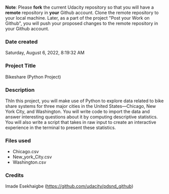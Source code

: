 **Note**: Please **fork** the current Udacity repository so that you will have a **remote** repository in **your** Github account. Clone the remote repository to your local machine. Later, as a part of the project "Post your Work on Github", you will push your proposed changes to the remote repository in your Github account.

### Date created
Saturday, ‎August ‎6, ‎2022, ‏‎8:19:32 AM

### Project Title
Bikeshare (Python Project)

### Description
ThIn this project, you will make use of Python to explore data related to bike share systems for three major cities in the United States—Chicago, New York City, and Washington. You will write code to import the data and answer interesting questions about it by computing descriptive statistics. You will also write a script that takes in raw input to create an interactive experience in the terminal to present these statistics. 

### Files used
- Chicago.csv
- New_york_City.csv
- Washington.csv

### Credits
Imade Esekhaigbe
(https://github.com/udacity/pdsnd_github)
